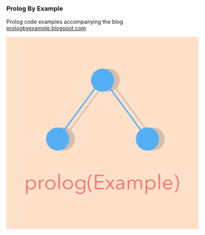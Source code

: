 ### Prolog By Example

Prolog code examples accompanying the blog [prologbyexample.blogspot.com](https://prologbyexample.blogspot.com)

![logo](logo/prologbyexample.png?raw=true "Logo")

<!--
**prologbyexample/prologbyexample** is a ✨ _special_ ✨ repository because its `README.md` (this file) appears on your GitHub profile.

Here are some ideas to get you started:

- 🔭 I’m currently working on ...
- 🌱 I’m currently learning ...
- 👯 I’m looking to collaborate on ...
- 🤔 I’m looking for help with ...
- 💬 Ask me about ...
- 📫 How to reach me: ...
- 😄 Pronouns: ...
- ⚡ Fun fact: ...
-->
